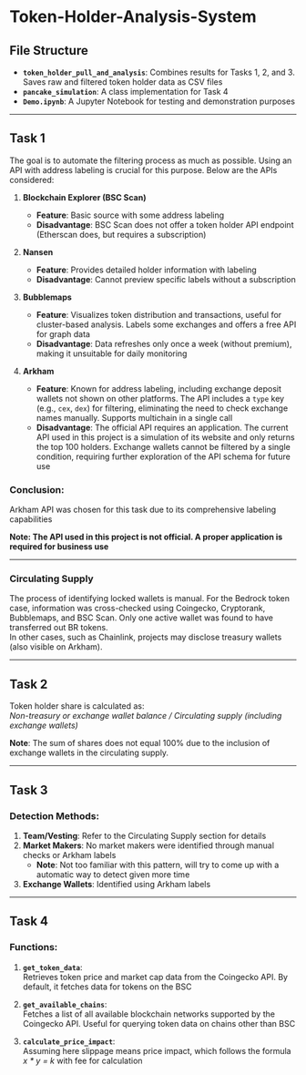 # Token-Holder-Analysis-System

## File Structure

- **`token_holder_pull_and_analysis`**: Combines results for Tasks 1, 2, and 3. Saves raw and filtered token holder data as CSV files
- **`pancake_simulation`**: A class implementation for Task 4
- **`Demo.ipynb`**: A Jupyter Notebook for testing and demonstration purposes

---

## Task 1

The goal is to automate the filtering process as much as possible. Using an API with address labeling is crucial for this purpose. Below are the APIs considered:

1. **Blockchain Explorer (BSC Scan)**  
   - **Feature**: Basic source with some address labeling
   - **Disadvantage**: BSC Scan does not offer a token holder API endpoint (Etherscan does, but requires a subscription)

2. **Nansen**  
   - **Feature**: Provides detailed holder information with labeling
   - **Disadvantage**: Cannot preview specific labels without a subscription

3. **Bubblemaps**  
   - **Feature**: Visualizes token distribution and transactions, useful for cluster-based analysis. Labels some exchanges and offers a free API for graph data
   - **Disadvantage**: Data refreshes only once a week (without premium), making it unsuitable for daily monitoring

4. **Arkham**  
   - **Feature**: Known for address labeling, including exchange deposit wallets not shown on other platforms. The API includes a `type` key (e.g., `cex`, `dex`) for filtering, eliminating the need to check exchange names manually. Supports multichain in a single call
   - **Disadvantage**: The official API requires an application. The current API used in this project is a simulation of its website and only returns the top 100 holders. Exchange wallets cannot be filtered by a single condition, requiring further exploration of the API schema for future use

### Conclusion:
Arkham API was chosen for this task due to its comprehensive labeling capabilities  

**Note: The API used in this project is not official. A proper application is required for business use**

---

### Circulating Supply

The process of identifying locked wallets is manual. For the Bedrock token case, information was cross-checked using Coingecko, Cryptorank, Bubblemaps, and BSC Scan. Only one active wallet was found to have transferred out BR tokens.  
In other cases, such as Chainlink, projects may disclose treasury wallets (also visible on Arkham).

---

## Task 2

Token holder share is calculated as:  
*Non-treasury or exchange wallet balance / Circulating supply (including exchange wallets)*  

**Note**: The sum of shares does not equal 100% due to the inclusion of exchange wallets in the circulating supply.

---

## Task 3

### Detection Methods:
1. **Team/Vesting**: Refer to the Circulating Supply section for details  
2. **Market Makers**: No market makers were identified through manual checks or Arkham labels  
   - **Note**: Not too familiar with this pattern, will try to come up with a automatic way to detect given more time 
3. **Exchange Wallets**: Identified using Arkham labels

---

## Task 4

### Functions:
1. **`get_token_data`**:  
   Retrieves token price and market cap data from the Coingecko API. By default, it fetches data for tokens on the  BSC

2. **`get_available_chains`**:  
   Fetches a list of all available blockchain networks supported by the Coingecko API. Useful for querying token data on chains other than BSC

3. **`calculate_price_impact`**:  
   Assuming here slippage means price impact, which follows the formula *x * y = k* with fee for calculation  

